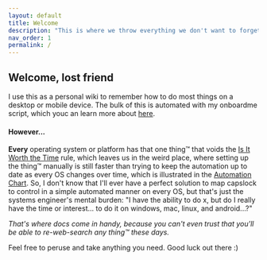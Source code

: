 ```yaml
---
layout: default
title: Welcome
description: "This is where we throw everything we don't want to forget about computers"
nav_order: 1
permalink: /
---
```


## Welcome, lost friend

I use this as a personal wiki to remember how to do most things on a desktop or mobile device. The bulk of this is automated with my onboardme script, which youc an learn more about [here](https://jessebot.github.io/onboardme/onboardme).

#### However...

**Every** operating system or platform has that one thing™️ that voids the [Is It Worth the Time](https://xkcd.com/1205/) rule, which leaves us in the weird place, where setting up the thing™️ manually is still faster than trying to keep the automation up to date as every OS changes over time, which is illustrated in the [Automation Chart](https://xkcd.com/1319/). So, I don't know that I'll ever have a perfect solution to map capslock to control in a simple automated manner on every OS, but that's just the systems engineer's mental burden: "I have the ability to do x, but do I really have the time or interest... to do it on windows, mac, linux, and android...?"

*That's where docs come in handy, because you can't even trust that you'll be able to re-web-search any thing™️ these days.*

Feel free to peruse and take anything you need. Good luck out there :)
